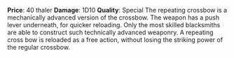 **Price**: 40 thaler
**Damage**: 1D10
**Quality**: Special
The repeating crossbow is a mechanically advanced version of the crossbow. The weapon has a push lever underneath, for quicker reloading. Only the most skilled blacksmiths are able to construct such technically advanced weaponry. A repeating cross bow is reloaded as a free action, without losing the striking power of the regular crossbow.